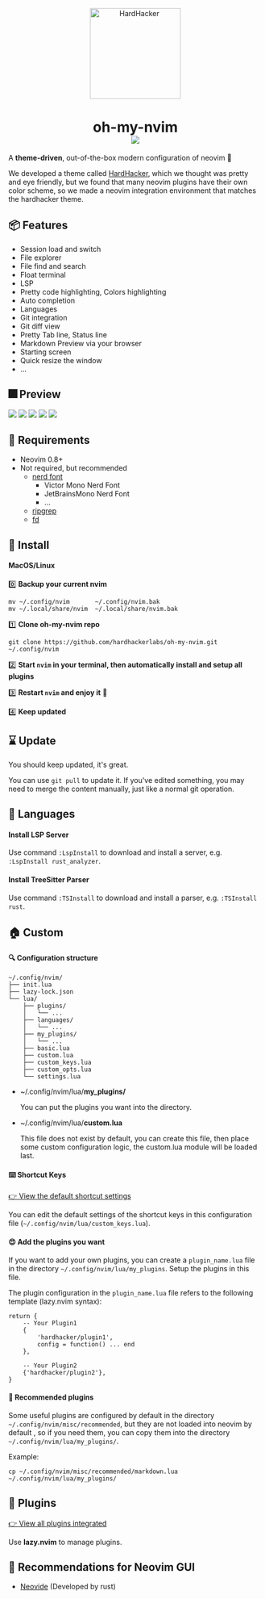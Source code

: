 <p align="center">
  <img width="180" src="https://github.com/hardhackerlabs/themes/raw/master/media/logo/logo.png" alt="HardHacker">
</p>

<h1 align="center">
    oh-my-nvim<br/>
  <a href="https://discord.com/invite/MGmp9QjfkK">
    <img src="https://img.shields.io/discord/1095552215944527962?style=for-the-badge&logo=discord&color=e965a5&logoColor=eee9fc&labelColor=282433"/>
  </a>
</h1>

A **theme-driven**, out-of-the-box modern configuration of neovim 💎

We developed a theme called [HardHacker](https://github.com/hardhackerlabs/themes), which we thought was pretty and eye friendly,
but we found that many neovim plugins have their own color scheme,
so we made a neovim integration environment that matches the hardhacker theme.

## 📦 Features

- Session load and switch
- File explorer
- File find and search
- Float terminal
- LSP
- Pretty code highlighting, Colors highlighting
- Auto completion
- Languages
- Git integration
- Git diff view
- Pretty Tab line, Status line
- Markdown Preview via your browser
- Starting screen
- Quick resize the window
- ...

## 🎆 Preview

![](./docs/images/start-screen.png)
![](./docs/images/autocmp.png)
![](./docs/images/float-term.png)
![](./docs/images/find.png)
![](./docs/images/color-highlight.png)

## 📌 Requirements

- Neovim 0.8+
- Not required, but recommended
  - [nerd font](https://www.nerdfonts.com/font-downloads)
    - Victor Mono Nerd Font
    - JetBrainsMono Nerd Font
    - ...
  - [ripgrep](https://github.com/BurntSushi/ripgrep)
  - [fd](https://github.com/sharkdp/fd)

## 🚧 Install

#### MacOS/Linux

0️⃣ **Backup your current nvim**

```
mv ~/.config/nvim       ~/.config/nvim.bak
mv ~/.local/share/nvim  ~/.local/share/nvim.bak
```

1️⃣ **Clone oh-my-nvim repo**

```
git clone https://github.com/hardhackerlabs/oh-my-nvim.git ~/.config/nvim
```

2️⃣ **Start `nvim` in your terminal, then automatically install and setup all plugins**

3️⃣ **Restart `nvim` and enjoy it** 🍻

4️⃣ **Keep updated**

## ⌛️ Update

You should keep updated, it's great.

You can use `git pull` to update it. If you've edited something, you may need to merge the content manually, just like a normal git operation.

## 🧱 Languages

#### Install LSP Server

Use command `:LspInstall` to download and install a server, e.g. `:LspInstall rust_analyzer`.

#### Install TreeSitter Parser

Use command `:TSInstall` to download and install a parser, e.g. `:TSInstall rust`.

## 🏠 Custom

#### 🔍 Configuration structure

```
~/.config/nvim/
├── init.lua
├── lazy-lock.json
└── lua/
    ├── plugins/
    │   └── ...
    ├── languages/
    │   └── ...
    ├── my_plugins/
    │   └── ...
    ├── basic.lua
    ├── custom.lua
    ├── custom_keys.lua
    ├── custom_opts.lua
    └── settings.lua
```

- ~/.config/nvim/lua/**my_plugins/**

  You can put the plugins you want into the directory.

- ~/.config/nvim/lua/**custom.lua**

  This file does not exist by default, you can create this file, then place some custom configuration logic, the custom.lua module will be loaded last.

#### ⌨️ Shortcut Keys

[👉 View the default shortcut settings](https://github.com/hardhackerlabs/oh-my-nvim/blob/main/lua/custom_keys.lua)

You can edit the default settings of the shortcut keys in this configuration file (`~/.config/nvim/lua/custom_keys.lua`).

#### 😍 Add the plugins you want

If you want to add your own plugins, you can create a `plugin_name.lua` file in the directory `~/.config/nvim/lua/my_plugins`. Setup the plugins in this file.

The plugin configuration in the `plugin_name.lua` file refers to the following template (lazy.nvim syntax):

```
return {
    -- Your Plugin1
    {
        'hardhacker/plugin1',
        config = function() ... end
    },

    -- Your Plugin2
    {'hardhacker/plugin2'},
}
```

#### 💯 Recommended plugins

Some useful plugins are configured by default in the directory `~/.config/nvim/misc/recommended`,
but they are not loaded into neovim by default ,
so if you need them, you can copy them into the directory `~/.config/nvim/lua/my_plugins/`.

Example:

```
cp ~/.config/nvim/misc/recommended/markdown.lua ~/.config/nvim/lua/my_plugins/
```

## 🧩 Plugins

[👉 View all plugins integrated](./docs/plugins.md)

Use **lazy.nvim** to manage plugins.

## 💖 Recommendations for Neovim GUI

- [Neovide](https://neovide.dev/) (Developed by rust)
